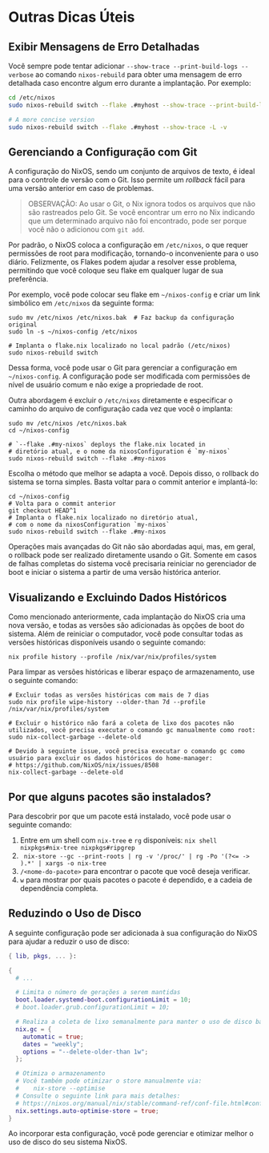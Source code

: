 # Outras Dicas Úteis

## Exibir Mensagens de Erro Detalhadas

Você sempre pode tentar adicionar `--show-trace --print-build-logs --verbose` ao comando
`nixos-rebuild` para obter uma mensagem de erro detalhada caso encontre algum erro durante
a implantação. Por exemplo:

```bash
cd /etc/nixos
sudo nixos-rebuild switch --flake .#myhost --show-trace --print-build-logs --verbose

# A more concise version
sudo nixos-rebuild switch --flake .#myhost --show-trace -L -v
```

## Gerenciando a Configuração com Git

A configuração do NixOS, sendo um conjunto de arquivos de texto, é ideal para o controle
de versão com o Git. Isso permite um _rollback_ fácil para uma versão anterior em caso de
problemas.

> OBSERVAÇÃO: Ao usar o Git, o Nix ignora todos os arquivos que não são rastreados pelo
> Git. Se você encontrar um erro no Nix indicando que um determinado arquivo não foi
> encontrado, pode ser porque você não o adicionou com `git add`.

Por padrão, o NixOS coloca a configuração em `/etc/nixos`, o que requer permissões de root
para modificação, tornando-o inconveniente para o uso diário. Felizmente, os Flakes podem
ajudar a resolver esse problema, permitindo que você coloque seu flake em qualquer lugar
de sua preferência.

Por exemplo, você pode colocar seu flake em `~/nixos-config` e criar um link simbólico em
`/etc/nixos` da seguinte forma:

```shell
sudo mv /etc/nixos /etc/nixos.bak  # Faz backup da configuração original
sudo ln -s ~/nixos-config /etc/nixos

# Implanta o flake.nix localizado no local padrão (/etc/nixos)
sudo nixos-rebuild switch
```

Dessa forma, você pode usar o Git para gerenciar a configuração em `~/nixos-config`. A
configuração pode ser modificada com permissões de nível de usuário comum e não exige a
propriedade de root.

Outra abordagem é excluir o `/etc/nixos` diretamente e especificar o caminho do arquivo de
configuração cada vez que você o implanta:

```shell
sudo mv /etc/nixos /etc/nixos.bak
cd ~/nixos-config

# `--flake .#my-nixos` deploys the flake.nix located in
# diretório atual, e o nome da nixosConfiguration é `my-nixos`
sudo nixos-rebuild switch --flake .#my-nixos
```

Escolha o método que melhor se adapta a você. Depois disso, o rollback do sistema se torna
simples. Basta voltar para o commit anterior e implantá-lo:

```shell
cd ~/nixos-config
# Volta para o commit anterior
git checkout HEAD^1
# Implanta o flake.nix localizado no diretório atual,
# com o nome da nixosConfiguration `my-nixos`
sudo nixos-rebuild switch --flake .#my-nixos
```

Operações mais avançadas do Git não são abordadas aqui, mas, em geral, o rollback pode ser
realizado diretamente usando o Git. Somente em casos de falhas completas do sistema você
precisaria reiniciar no gerenciador de boot e iniciar o sistema a partir de uma versão
histórica anterior.

## Visualizando e Excluindo Dados Históricos

Como mencionado anteriormente, cada implantação do NixOS cria uma nova versão, e todas as
versões são adicionadas às opções de boot do sistema. Além de reiniciar o computador, você
pode consultar todas as versões históricas disponíveis usando o seguinte comando:

```shell
nix profile history --profile /nix/var/nix/profiles/system
```

Para limpar as versões históricas e liberar espaço de armazenamento, use o seguinte
comando:

```shell
# Excluir todas as versões históricas com mais de 7 dias
sudo nix profile wipe-history --older-than 7d --profile /nix/var/nix/profiles/system

# Excluir o histórico não fará a coleta de lixo dos pacotes não utilizados, você precisa executar o comando gc manualmente como root:
sudo nix-collect-garbage --delete-old

# Devido à seguinte issue, você precisa executar o comando gc como usuário para excluir os dados históricos do home-manager:
# https://github.com/NixOS/nix/issues/8508
nix-collect-garbage --delete-old
```

## Por que alguns pacotes são instalados?

Para descobrir por que um pacote está instalado, você pode usar o seguinte comando:

1. Entre em um shell com `nix-tree` e `rg` disponíveis:
   `nix shell nixpkgs#nix-tree nixpkgs#ripgrep`
1. ` nix-store --gc --print-roots | rg -v '/proc/' | rg -Po '(?<= -> ).*' | xargs -o nix-tree`
1. `/<nome-do-pacote>` para encontrar o pacote que você deseja verificar.
1. `w` para mostrar por quais pacotes o pacote é dependido, e a cadeia de dependência
   completa.

## Reduzindo o Uso de Disco

A seguinte configuração pode ser adicionada à sua configuração do NixOS para ajudar a
reduzir o uso de disco:

```nix
{ lib, pkgs, ... }:

{
  # ...

  # Limita o número de gerações a serem mantidas
  boot.loader.systemd-boot.configurationLimit = 10;
  # boot.loader.grub.configurationLimit = 10;

  # Realiza a coleta de lixo semanalmente para manter o uso de disco baixo
  nix.gc = {
    automatic = true;
    dates = "weekly";
    options = "--delete-older-than 1w";
  };

  # Otimiza o armazenamento
  # Você também pode otimizar o store manualmente via:
  #    nix-store --optimise
  # Consulte o seguinte link para mais detalhes:
  # https://nixos.org/manual/nix/stable/command-ref/conf-file.html#conf-auto-optimise-store
  nix.settings.auto-optimise-store = true;
}
```

Ao incorporar esta configuração, você pode gerenciar e otimizar melhor o uso de disco do
seu sistema NixOS.
